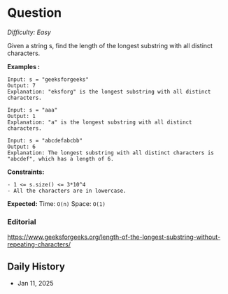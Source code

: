# Question 

_Difficulty: Easy_

Given a string s, find the length of the longest substring with all distinct characters. 

**Examples :**
```
Input: s = "geeksforgeeks"
Output: 7
Explanation: "eksforg" is the longest substring with all distinct characters.

Input: s = "aaa"
Output: 1
Explanation: "a" is the longest substring with all distinct characters.

Input: s = "abcdefabcbb"
Output: 6
Explanation: The longest substring with all distinct characters is "abcdef", which has a length of 6.
```

**Constraints:**
```
- 1 <= s.size() <= 3*10^4
- All the characters are in lowercase.
```

**Expected:**
Time: `O(n)`
Space: `O(1)`

### Editorial
https://www.geeksforgeeks.org/length-of-the-longest-substring-without-repeating-characters/

## Daily History
- Jan 11, 2025